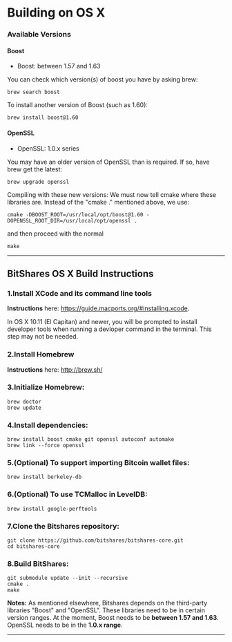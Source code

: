 # Building on OS X

### Available Versions

#### Boost

- Boost: between 1.57 and 1.63

You can check which version(s) of boost you have by asking brew:

    brew search boost

To install another version of Boost (such as 1.60):

    brew install boost@1.60

#### OpenSSL

- OpenSSL: 1.0.x series

You may have an older version of OpenSSL than is required. If so, have brew get the latest:

    brew upgrade openssl

Compiling with these new versions: We must now tell cmake where these libraries are. Instead of the "cmake ." mentioned above, we use:

    cmake -DBOOST_ROOT=/usr/local/opt/boost@1.60 -DOPENSSL_ROOT_DIR=/usr/local/opt/openssl .

and then proceed with the normal

    make
    
***

## BitShares OS X Build Instructions

### 1.Install XCode and its command line tools
**Instructions** here: https://guide.macports.org/#installing.xcode.

In OS X 10.11 (El Capitan) and newer, you will be prompted to install developer tools when running a devloper command in the terminal. This step may not be needed.

### 2.Install Homebrew
**Instructions** here: http://brew.sh/

### 3.Initialize Homebrew:

    brew doctor
    brew update

### 4.Install dependencies:

    brew install boost cmake git openssl autoconf automake 
    brew link --force openssl 

### 5.(Optional) To support importing Bitcoin wallet files:

    brew install berkeley-db

### 6.(Optional) To use TCMalloc in LevelDB:

    brew install google-perftools

### 7.Clone the Bitshares repository:

    git clone https://github.com/bitshares/bitshares-core.git
    cd bitshares-core

### 8.Build BitShares:

    git submodule update --init --recursive
    cmake .
    make

**Notes:** As mentioned elsewhere, Bitshares depends on the third-party libraries "Boost" and "OpenSSL". These libraries need to be in certain version ranges. At the moment, Boost needs to be **between 1.57 and 1.63**. OpenSSL needs to be in the **1.0.x range**.

***
